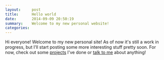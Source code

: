 ```yaml
---
layout:     post
title:      Hello world
date:       2014-09-09 20:50:19
summary:    Welcome to my new personal website!
categories: 
---
```


Hi everyone! Welcome to my new personal site! As of now it's still a work in progress, but I'll start posting some more interesting stuff pretty soon. For now, check out some [projects](http://www.danielni.me/projects) I've done or [talk to me](http://www.danielni.me/) about anything!